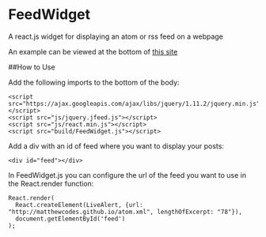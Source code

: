 # FeedWidget
A react.js widget for displaying an atom or rss feed on a webpage

An example can be viewed at the bottom of [this site](http://mwil.so/)

##How to Use

Add the following imports to the bottom of the body:

    <script src="https://ajax.googleapis.com/ajax/libs/jquery/1.11.2/jquery.min.js"></script>
    <script src="js/jquery.jfeed.js"></script>
    <script src="js/react.min.js"></script>
    <script src="build/FeedWidget.js"></script>
    
    
Add a div with an id of feed where you want to display your posts:

    <div id="feed"></div>
    
In FeedWidget.js you can configure the url of the feed you want to use in the React.render function:

    React.render(
      React.createElement(LiveAlert, {url: "http://matthewcodes.github.io/atom.xml", lengthOfExcerpt: "78"}),
      document.getElementById('feed')
    );
